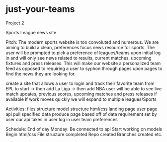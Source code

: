 # just-your-teams

Project 2

Sports League news site

Pitch: 
The modern sports website is too convoluted and numerous. We are aiming to build a clean, preferences focus news resource for sports. The user will be prompted to pick a preference of leagues/teams upon initial log in and will only see news related to results, current matches, upcoming fixtures and press releases. This will make our website a personalized team feed as opposed to requiring a user to syphon through pages upon pages to find the news they are looking for. 

create a site that allows a user to login and track their favorite team from EPL to start -> then add La Liga -> then add NBA
user will be able to see live match updates, previous scores, upcoming matches and press releases if available
    If work moves quickly we will expand to multiple leagues/Sports

Activities:
    files structure
    model structure
    html/css
        landing page
        user page
    api
        pull specified data
        produce page based off of data requirement set by user 
    our api takes in 
        user log in
        user team preferences

Schedule:
    End of day Monday:
    Be connected to api
    Start working on models
    Begin html/css
    File structure completed
    Repo created
        Branches created etc.
